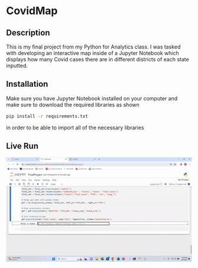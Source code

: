 # CovidMap
## Description
This is my final project from my Python for Analytics class. I was tasked with developing an interactive map inside of a Jupyter Notebook which displays how many Covid cases there are in different districts of each state inputted. 

## Installation
Make sure you have Jupyter Notebook installed on your computer and make sure to download the required libraries as shown
```sh
pip install -r requirements.txt
```
in order to be able to import all of the necessary libraries

## Live Run
![alt](https://github.com/mosharieff/CovidMap/blob/main/Run.gif)
